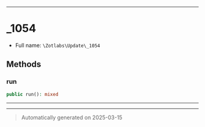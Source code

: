 ***

# _1054





* Full name: `\Zotlabs\Update\_1054`




## Methods


### run



```php
public run(): mixed
```












***


***
> Automatically generated on 2025-03-15
